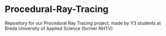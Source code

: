 # Procedural-Ray-Tracing
Repository for our Procedural Ray Tracing project, made by Y3 students at Breda University of Applied Science (former NHTV)
